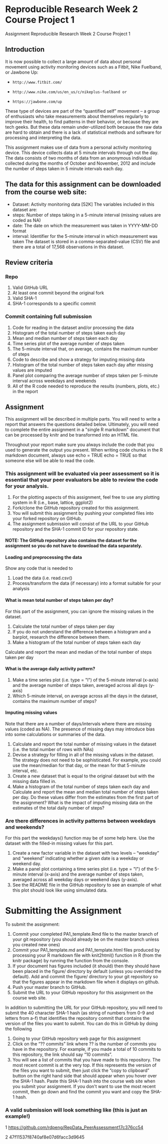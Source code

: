 # Reproducible Research Week 2 Course Project 1
 Assignment Reproducible Research Week 2 Course Project 1
## Introduction

It is now possible to collect a large amount of data about personal movement using activity monitoring devices such as a Fitbit, Nike Fuelband, or Jawbone Up: 
-     http://www.fitbit.com/
-     http://www.nike.com/us/en_us/c/nikeplus-fuelband or 
-     https://jawbone.com/up

These type of devices are part of the “quantified self” movement – a group of enthusiasts who take measurements about themselves regularly to improve their health, to find patterns in their behavior, or because they are tech geeks. But these data remain under-utilized both because the raw data are hard to obtain and there is a lack of statistical methods and software for processing and interpreting the data.

This assignment makes use of data from a personal activity monitoring device. This device collects data at 5 minute intervals through out the day. The data consists of two months of data from an anonymous individual collected during the months of October and November, 2012 and include the number of steps taken in 5 minute intervals each day.

## The data for this assignment can be downloaded from the course web site:

- Dataset: Activity monitoring data [52K]
The variables included in this dataset are:
- steps: Number of steps taking in a 5-minute interval (missing values are coded as NA)
- date: The date on which the measurement was taken in YYYY-MM-DD format
- interval: Identifier for the 5-minute interval in which measurement was taken
The dataset is stored in a comma-separated-value (CSV) file and there are a total of 17,568 observations in this dataset.

## Review criteria
### Repo
1. Valid GitHub URL 
2. At least one commit beyond the original fork
3. Valid SHA-1
4. SHA-1 corresponds to a specific commit

### Commit containing full submission
1.  Code for reading in the dataset and/or processing the data
2.  Histogram of the total number of steps taken each day
3.  Mean and median number of steps taken each day
4.  Time series plot of the average number of steps taken
5.  The 5-minute interval that, on average, contains the maximum number of steps
6.  Code to describe and show a strategy for imputing missing data
7.  Histogram of the total number of steps taken each day after missing values are imputed
8.  Panel plot comparing the average number of steps taken per 5-minute interval across weekdays and weekends
9.  All of the R code needed to reproduce the results (numbers, plots, etc.) in the report

## Assignment 
This assignment will be described in multiple parts. You will need to write a report that answers the questions detailed below. Ultimately, you will need to complete the entire assignment in a "single R markdown" document that can be processed by knitr and be transformed into an HTML file.

Throughout your report make sure you always include the code that you used to generate the output you present. When writing code chunks in the R markdown document, always use 
echo = TRUE
echo = TRUE so that someone else will be able to read the code. 
### This assignment will be evaluated via peer assessment so it is essential that your peer evaluators be able to review the code for your analysis.

1.  For the plotting aspects of this assignment, feel free to use any plotting system in R (i.e., base, lattice, ggplot2)
2.  Fork/clone the GitHub repository created for this assignment. 
3.  You will submit this assignment by pushing your completed files into your forked repository on GitHub. 
4.  The assignment submission will consist of the URL to your GitHub repository and the SHA-1 commit ID for your repository      		 state.

#### NOTE: The GitHub repository also contains the dataset for the assignment so you do not have to download the data separately.

#### Loading and preprocessing the data
Show any code that is needed to
1.  Load the data (i.e. read.csv()
2.  Process/transform the data (if necessary) into a format suitable for your analysis

#### What is mean total number of steps taken per day?
For this part of the assignment, you can ignore the missing values in the dataset.
1.  Calculate the total number of steps taken per day
2.  If you do not understand the difference between a histogram and a barplot, research the difference between them. 
3.  Make a histogram of the total number of steps taken each day

Calculate and report the mean and median of the total number of steps taken per day

#### What is the average daily activity pattern?
1.  Make a time series plot (i.e. type = "l") of the 5-minute interval (x-axis) and the average number of steps taken, averaged    across all days (y-axis)
2.  Which 5-minute interval, on average across all the days in the dataset, contains the maximum number of steps?

#### Imputing missing values
Note that there are a number of days/intervals where there are missing values (coded as NA). The presence of missing days may introduce bias into some calculations or summaries of the data.

1.  Calculate and report the total number of missing values in the dataset (i.e. the total number of rows with NAs)
2.  Devise a strategy for filling in all of the missing values in the dataset. 
   The strategy does not need to be sophisticated. 
			For example, you could use the mean/median for that day, or the mean for that 5-minute interval, etc.
3.  Create a new dataset that is equal to the original dataset but with the missing data filled in.
4.  Make a histogram of the total number of steps taken each day and Calculate and report the mean and median total number of 					steps taken per day. 
   Do these values differ from the estimates from the first part of the assignment? 
   What is the impact of imputing missing data on the estimates of the total daily number of steps?

### Are there differences in activity patterns between weekdays and weekends?
For this part the weekdays() function may be of some help here. Use the dataset with the filled-in missing values for this part.

1.  Create a new factor variable in the dataset with two levels – “weekday” and “weekend” indicating whether a given date is a 	   weekday or weekend day.
2.  Make a panel plot containing a time series plot (i.e. type = "l") of the 5-minute interval (x-axis) and the average number 	   of steps taken, averaged across all weekday days or weekend days (y-axis).
3.  See the README file in the GitHub repository to see an example of what this plot should look like using simulated data.

# Submitting the Assignment
To submit the assignment:

1.  Commit your completed PA1_template.Rmd file to the master branch of your git repository (you should already be on the 
    master branch unless you created new ones)
2.  Commit your PA1_template.md and PA1_template.html files produced by processing your R markdown file with knit2html() 
    function in R (from the knitr package) by running the function from the console.
3.  If your document has figures included (it should) then they should have been placed in the figure/ directory by default
    (unless you overrided the default). Add and commit the figure/ directory to your git repository so that the figures appear
    in the markdown file when it displays on github.
4.  Push your master branch to GitHub.
5.  Submit the URL to your GitHub repository for this assignment on the course web site.

In addition to submitting the URL for your GitHub repository, you will need to submit the 40 character SHA-1 hash (as string of numbers from 0-9 and letters from a-f) that identifies the repository commit that contains the version of the files you want to submit. You can do this in GitHub by doing the following

1.  Going to your GitHub repository web page for this assignment
2.  Click on the “?? commits” link where ?? is the number of commits you have in the repository. 
    For example, if you made a total of 10 commits to this repository, the link should say “10 commits”.
3.  You will see a list of commits that you have made to this repository. The most recent commit is at the very top. 
    If this represents the version of the files you want to submit, then just click the “copy to clipboard” button on the right     hand side that should appear when you hover over the SHA-1 hash. 
    Paste this SHA-1 hash into the course web site when you submit your assignment. 
    If you don't want to use the most recent commit, then go down and find the commit you want and copy the SHA-1 hash.

### A valid submission will look something like (this is just an example!)

1   https://github.com/rdpeng/RepData_PeerAssessment17c376cc54

2   47f11537f8740af8e07d6facc3d9645
